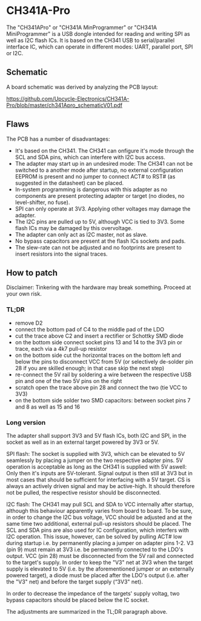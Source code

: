 # CH341A-Pro

The "CH341APro" or "CH341A MinProgrammer" or "CH341A MiniProgrammer" is a USB dongle
intended for reading and writing SPI as well as I2C flash ICs.
It is based on the CH341 USB to serial/parallel interface IC, which can operate in different modes: UART, parallel port, SPI or I2C.

## Schematic

A board schematic was derived by analyzing the PCB layout:

https://github.com/Upcycle-Electronics/CH341A-Pro/blob/master/ch341Apro_schematicV01.pdf

## Flaws

The PCB has a number of disadvantages:

* It's based on the CH341. The CH341 can onfigure it's mode through the SCL and SDA pins, which can interfere with I2C bus access.
* The adapter may start up in an undesired mode: The CH341 can not be switched to a another mode after startup, no external configuration EEPROM is present and no jumper to connect ACT# to RST# (as suggested in the datasheet) can be placed.
* In-system programming is dangerous with this adapter as no components are present protecting adapter or target (no diodes, no level-shifter, no fuse).
* SPI can only operate at 3V3. Applying other voltages may damage the adapter.
* The I2C pins are pulled up to 5V, although VCC is tied to 3V3. Some flash ICs may be damaged by this overvoltage.
* The adapter can only act as I2C master, not as slave.
* No bypass capacitors are present at the flash ICs sockets and pads.
* The slew-rate can not be adjusted and no footprints are present to insert resistors into the signal traces.

## How to patch

Disclaimer: Tinkering with the hardware may break something. Proceed at your own risk.

### TL;DR

* remove D2
* connect the bottom pad of C4 to the middle pad of the LDO
* cut the trace above C2 and insert a rectifier or Schottky SMD diode
* on the bottom side connect socket pins 13 and 14 to the 3V3 pin or trace, each via a 4k7 pull-up resistor
* on the bottom side cut the horizontal traces on the bottom left and below the pins to disconnect VCC from 5V (or selectively de-solder pin 28 if you are skilled enough; in that case skip the next step)
* re-connect the 5V rail by soldering a wire between the respective USB pin and one of the two 5V pins on the right
* scratch open the trace above pin 28 and connect the two (tie VCC to 3V3)
* on the bottom side solder two SMD capacitors: between socket pins 7 and 8 as well as 15 and 16

### Long version

The adapter shall support 3V3 and 5V flash ICs, both I2C and SPI, in the socket as well as in an external target powered by 3V3 or 5V.

SPI flash:
The socket is supplied with 3V3, which can be elevated to 5V seamlessly by placing a jumper on the two respective adapter pins. 5V operation is acceptable as long as the CH341 is supplied with 5V aswell: Only then it's inputs are 5V-tolerant. Signal output is then still at 3V3 but in most cases that should be sufficient for interfacing with a 5V target. CS is always an actively driven signal and may be active-high. It should therefore not be pulled, the respective resistor should be disconnected.

I2C flash:
The CH341 may pull SCL and SDA to VCC internally after startup, although this behaviour apparently varies from board to board. To be sure, in order to change the I2C bus voltage, VCC should be adjusted and at the same time two additional, external pull-up resistors should be placed. The SCL and SDA pins are also used for IC configuration, which interfers with I2C operation. This issue, however, can be solved by pulling ACT# low during startup i.e. by permanently placing a jumper on adapter pins 1-2. V3 (pin 9) must remain at 3V3 i.e. be permanently connected to the LDO's output. VCC (pin 28) must be disconnected from the 5V rail and connected to the target's supply. In order to keep the "V3" net at 3V3 when the target supply is elevated to 5V (i.e. by the aforementioned jumper or an externally powered target), a diode must be placed after the LDO's output (i.e. after the "V3" net) and before the target supply (“3V3" net).

In order to decrease the impedance of the targets' supply voltag, two bypass capacitors should be placed below the IC socket.

The adjustments are summarized in the TL;DR paragraph above.

